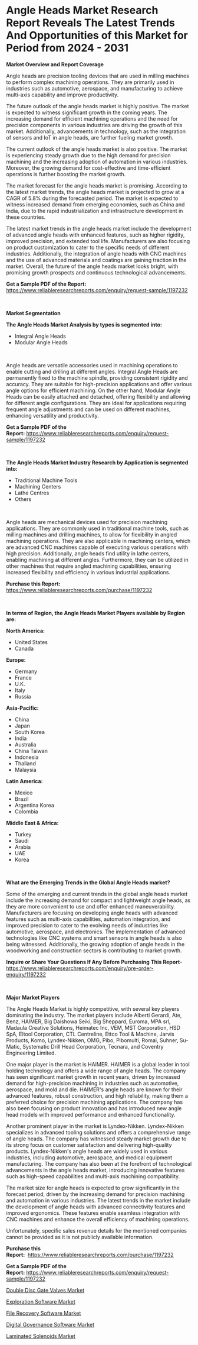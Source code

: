 <p><h1>Angle Heads Market Research Report Reveals The Latest Trends And Opportunities of this Market for Period from 2024 - 2031</h1></p><p><strong>Market Overview and Report Coverage</strong></p>
<p><p>Angle heads are precision tooling devices that are used in milling machines to perform complex machining operations. They are primarily used in industries such as automotive, aerospace, and manufacturing to achieve multi-axis capability and improve productivity.</p><p>The future outlook of the angle heads market is highly positive. The market is expected to witness significant growth in the coming years. The increasing demand for efficient machining operations and the need for precision components in various industries are driving the growth of this market. Additionally, advancements in technology, such as the integration of sensors and IoT in angle heads, are further fueling market growth.</p><p>The current outlook of the angle heads market is also positive. The market is experiencing steady growth due to the high demand for precision machining and the increasing adoption of automation in various industries. Moreover, the growing demand for cost-effective and time-efficient operations is further boosting the market growth.</p><p>The market forecast for the angle heads market is promising. According to the latest market trends, the angle heads market is projected to grow at a CAGR of 5.8% during the forecasted period. The market is expected to witness increased demand from emerging economies, such as China and India, due to the rapid industrialization and infrastructure development in these countries.</p><p>The latest market trends in the angle heads market include the development of advanced angle heads with enhanced features, such as higher rigidity, improved precision, and extended tool life. Manufacturers are also focusing on product customization to cater to the specific needs of different industries. Additionally, the integration of angle heads with CNC machines and the use of advanced materials and coatings are gaining traction in the market. Overall, the future of the angle heads market looks bright, with promising growth prospects and continuous technological advancements.</p></p>
<p><strong>Get a Sample PDF of the Report:</strong> <a href="https://www.reliableresearchreports.com/enquiry/request-sample/1197232">https://www.reliableresearchreports.com/enquiry/request-sample/1197232</a></p>
<p>&nbsp;</p>
<p><strong>Market Segmentation</strong></p>
<p><strong>The Angle Heads Market Analysis by types is segmented into:</strong></p>
<p><ul><li>Integral Angle Heads</li><li>Modular Angle Heads</li></ul></p>
<p>&nbsp;</p>
<p><p>Angle heads are versatile accessories used in machining operations to enable cutting and drilling at different angles. Integral Angle Heads are permanently fixed to the machine spindle, providing consistent rigidity and accuracy. They are suitable for high-precision applications and offer various angle options for efficient machining. On the other hand, Modular Angle Heads can be easily attached and detached, offering flexibility and allowing for different angle configurations. They are ideal for applications requiring frequent angle adjustments and can be used on different machines, enhancing versatility and productivity.</p></p>
<p><strong>Get a Sample PDF of the Report:</strong>&nbsp;<a href="https://www.reliableresearchreports.com/enquiry/request-sample/1197232">https://www.reliableresearchreports.com/enquiry/request-sample/1197232</a></p>
<p>&nbsp;</p>
<p><strong>The Angle Heads Market Industry Research by Application is segmented into:</strong></p>
<p><ul><li>Traditional Machine Tools</li><li>Machining Centers</li><li>Lathe Centres</li><li>Others</li></ul></p>
<p>&nbsp;</p>
<p><p>Angle heads are mechanical devices used for precision machining applications. They are commonly used in traditional machine tools, such as milling machines and drilling machines, to allow for flexibility in angled machining operations. They are also applicable in machining centers, which are advanced CNC machines capable of executing various operations with high precision. Additionally, angle heads find utility in lathe centers, enabling machining at different angles. Furthermore, they can be utilized in other machines that require angled machining capabilities, ensuring increased flexibility and efficiency in various industrial applications.</p></p>
<p><strong>Purchase this Report:</strong>&nbsp; <a href="https://www.reliableresearchreports.com/purchase/1197232">https://www.reliableresearchreports.com/purchase/1197232</a></p>
<p>&nbsp;</p>
<p><strong>In terms of Region, the Angle Heads Market Players available by Region are:</strong></p>
<p>
    <p> <strong> North America: </strong>
        <ul>
            <li>United States</li>
            <li>Canada</li>
        </ul>
        </p> 
    <p> <strong> Europe: </strong>
        <ul>
            <li>Germany</li>
            <li>France</li>
            <li>U.K.</li>
            <li>Italy</li>
            <li>Russia</li>
        </ul>
        </p> 
    <p> <strong> Asia-Pacific: </strong>
        <ul>
            <li>China</li>
            <li>Japan</li>
            <li>South Korea</li>
            <li>India</li>
            <li>Australia</li>
            <li>China Taiwan</li>
            <li>Indonesia</li>
            <li>Thailand</li>
            <li>Malaysia</li>
        </ul>
        </p> 
    <p> <strong> Latin America: </strong>
        <ul>
            <li>Mexico</li>
            <li>Brazil</li>
            <li>Argentina Korea</li>
            <li>Colombia</li>
        </ul>
        </p> 
    <p> <strong> Middle East & Africa: </strong>
        <ul>
            <li>Turkey</li>
            <li>Saudi</li>
            <li>Arabia</li>
            <li>UAE</li>
            <li>Korea</li>
        </ul>
    </p>
    </p>
<p>&nbsp;</p>
<p><strong>What are the Emerging Trends in the Global Angle Heads market?</strong></p>
<p><p>Some of the emerging and current trends in the global angle heads market include the increasing demand for compact and lightweight angle heads, as they are more convenient to use and offer enhanced maneuverability. Manufacturers are focusing on developing angle heads with advanced features such as multi-axis capabilities, automation integration, and improved precision to cater to the evolving needs of industries like automotive, aerospace, and electronics. The implementation of advanced technologies like CNC systems and smart sensors in angle heads is also being witnessed. Additionally, the growing adoption of angle heads in the woodworking and construction sectors is contributing to market growth.</p></p>
<p><strong>Inquire or Share Your Questions If Any Before Purchasing This Report</strong>- <a href="https://www.reliableresearchreports.com/enquiry/pre-order-enquiry/1197232">https://www.reliableresearchreports.com/enquiry/pre-order-enquiry/1197232</a></p>
<p>&nbsp;</p>
<p><strong>Major Market Players</strong></p>
<p><p>The Angle Heads Market is highly competitive, with several key players dominating the industry. The market players include Alberti Gerardi, Ate, Benz, HAIMER, Big Daishowa Seiki, Big Sheppard, Euroma, MPA srl, Madaula Creative Solutions, Heimatec Inc, VEM, MST Corporation, HSD SpA, Eltool Corporation, CTL Centreline, Ettco Tool & Machine, Jarvis Products, Komo, Lyndex-Nikken, OMG, Pibo, Pibomulti, Romai, Suhner, Su-Matic, Systematic Drill Head Corporation, Tecnara, and Coventry Engineering Limited.</p><p>One major player in the market is HAIMER. HAIMER is a global leader in tool holding technology and offers a wide range of angle heads. The company has seen significant market growth in recent years, driven by increased demand for high-precision machining in industries such as automotive, aerospace, and mold and die. HAIMER's angle heads are known for their advanced features, robust construction, and high reliability, making them a preferred choice for precision machining applications. The company has also been focusing on product innovation and has introduced new angle head models with improved performance and enhanced functionality.</p><p>Another prominent player in the market is Lyndex-Nikken. Lyndex-Nikken specializes in advanced tooling solutions and offers a comprehensive range of angle heads. The company has witnessed steady market growth due to its strong focus on customer satisfaction and delivering high-quality products. Lyndex-Nikken's angle heads are widely used in various industries, including automotive, aerospace, and medical equipment manufacturing. The company has also been at the forefront of technological advancements in the angle heads market, introducing innovative features such as high-speed capabilities and multi-axis machining compatibility.</p><p>The market size for angle heads is expected to grow significantly in the forecast period, driven by the increasing demand for precision machining and automation in various industries. The latest trends in the market include the development of angle heads with advanced connectivity features and improved ergonomics. These features enable seamless integration with CNC machines and enhance the overall efficiency of machining operations.</p><p>Unfortunately, specific sales revenue details for the mentioned companies cannot be provided as it is not publicly available information.</p></p>
<p><strong>Purchase this Report:</strong>&nbsp;&nbsp;<a href="https://www.reliableresearchreports.com/purchase/1197232">https://www.reliableresearchreports.com/purchase/1197232</a></p>
<p></p>
<p><strong>Get a Sample PDF of the Report:</strong>&nbsp;<a href="https://www.reliableresearchreports.com/enquiry/request-sample/1197232">https://www.reliableresearchreports.com/enquiry/request-sample/1197232</a></p>
<p><p><a href="https://github.com/Chiragrp24/Market-Research-Report-List-2/blob/main/double-disc-gate-valves-market.md">Double Disc Gate Valves Market</a></p><p><a href="https://medium.com/@karleeprice2004/exploration-software-market-outlook-industry-overview-and-forecast-2023-to-2030-b6ccc6fdd20e">Exploration Software Market</a></p><p><a href="https://medium.com/@karleeprice2004/file-recovery-software-market-trends-forecast-and-competitive-analysis-to-2030-92504dee0e5f">File Recovery Software Market</a></p><p><a href="https://medium.com/@karleeprice2004/digital-governance-software-market-size-market-outlook-and-market-forecast-2023-to-2030-1499e480efda">Digital Governance Software Market</a></p><p><a href="https://github.com/YashRP12/Market-Research-Report-List-2/blob/main/laminated-solenoids-market.md">Laminated Solenoids Market</a></p></p>